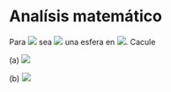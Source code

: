 # Analísis matemático

Para <img src="https://render.githubusercontent.com/render/math?math=d \in \mathbb N"> sea <img src="https://render.githubusercontent.com/render/math?math=\mathbb S^{d-1}:=\{x \in \mathbb R^d:||x||_2 =1\}"> una esfera en <img src="https://render.githubusercontent.com/render/math?math=\mathbb R^d">. Cacule 

(a) <img src="https://render.githubusercontent.com/render/math?math=\sup \{||x||_\infty : x \in \mathbb S^d \}">

(b) <img src="https://render.githubusercontent.com/render/math?math=\sup \{||x||_1 : x \in \mathbb S^1 \}">
